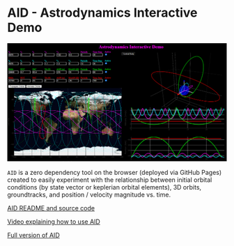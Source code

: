 # AID - Astrodynamics Interactive Demo
![intro-image](intro-image.PNG)

`AID` is a zero dependency tool on the browser (deployed via GitHub Pages) created to easily experiment with the relationship between initial orbital conditions (by state vector or keplerian orbital elements), 3D orbits, groundtracks, and position / velocity magnitude vs. time.

[AID README and source code](https://github.com/alfonsogonzalez/AWP/tree/main/docs)

[Video explaining how to use AID](https://youtu.be/KVbjQMEvI6E)

[Full version of AID](https://alfonsogonzalez.github.io/AWP/)

